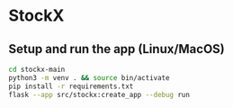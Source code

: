 # StockX

## Setup and run the app (Linux/MacOS)

```bash
cd stockx-main
python3 -m venv . && source bin/activate
pip install -r requirements.txt
flask --app src/stockx:create_app --debug run 
```
